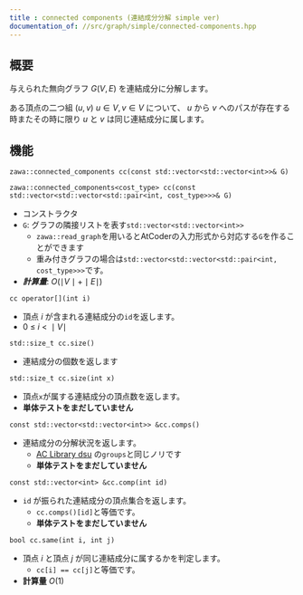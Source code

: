 ```yaml
---
title : connected components (連結成分分解 simple ver)
documentation_of: //src/graph/simple/connected-components.hpp
---
```


## 概要

与えられた無向グラフ $G(V, E)$ を連結成分に分解します。

ある頂点の二つ組 $(u, v)$ $u \in V, v \in V$ について、 $u$ から $v$ へのパスが存在する時またその時に限り $u$ と $v$ は同じ連結成分に属します。

## 機能

`zawa::connected_components cc(const std::vector<std::vector<int>>& G)`

`zawa::connected_components<cost_type> cc(const std::vector<std::vector<std::pair<int, cost_type>>>& G)`
- コンストラクタ
- `G`: グラフの隣接リストを表す`std::vector<std::vector<int>>`
	- `zawa::read_graph`を用いるとAtCoderの入力形式から対応する`G`を作ることができます
	- 重み付きグラフの場合は`std::vector<std::vector<std::pair<int, cost_type>>>`です。
- ***計算量***: $O(\mid V\mid + \mid E\mid)$

 `cc operator[](int i)`
 - 頂点 $i$ が含まれる連結成分の`id`を返します。
 - $0\ \le\ i\ <\ \mid V\mid$

`std::size_t cc.size()`
- 連結成分の個数を返します

`std::size_t cc.size(int x)`
- 頂点`x`が属する連結成分の頂点数を返します。
- **単体テストをまだしていません**
	
`const std::vector<std::vector<int>> &cc.comps()`
- 連結成分の分解状況を返します。
	- [AC Library dsu](https://atcoder.github.io/ac-library/production/document_ja/dsu.html) の`groups`と同じノリです
	- **単体テストをまだしていません**

`const std::vector<int> &cc.comp(int id)`
- `id` が振られた連結成分の頂点集合を返します。
	- `cc.comps()[id]`と等価です。
	- **単体テストをまだしていません**

`bool cc.same(int i, int j)`
- 頂点 $i$ と頂点 $j$ が同じ連結成分に属するかを判定します。
	- `cc[i] == cc[j]`と等価です。
- **計算量** $O(1)$
